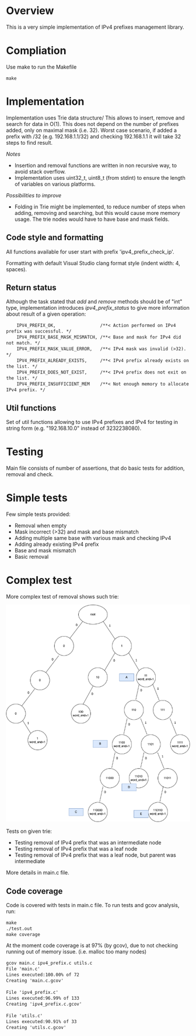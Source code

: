 # Overview
This is a very simple implementation of IPv4 prefixes management library.

# Compliation
Use make to run the Makefile
```
make
```

# Implementation
Implementation uses Trie data structure/
This allows to insert, remove and search for data in O(1). This does not depend on the number of prefixes added, only on maximal mask (i.e. 32).
Worst case scenario, if added a prefix with /32 (e.g. 192.168.1.1/32) and checking 192.168.1.1 it will take 32 steps to find result.

*Notes*
- Insertion and removal functions are written in non recursive way, to avoid stack overflow.
- Implementation uses uint32_t, uint8_t (from stdint) to ensure the length of variables on various platforms.

*Possibilities to improve*
- Folding in Trie might be implemented, to reduce number of steps when adding, removing and searching, but this would cause more memory usage. The trie nodes would have to have base and mask fields.

## Code style and formatting
All functions available for user start with prefix 'ipv4_prefix_check_ip'.

Formatting with default Visual Studio clang format style (indent width: 4, spaces).

## Return status
Although the task stated that *add* and *remove* methods should be of "int" type, implementation introduces *ipv4_prefix_status* to give more information about result of a given operation:
```
    IPV4_PREFIX_OK,                 /**< Action performed on IPv4 prefix was successful. */
    IPV4_PREFIX_BASE_MASK_MISMATCH, /**< Base and mask for IPv4 did not match. */
    IPV4_PREFIX_MASK_VALUE_ERROR,   /**< IPv4 mask was invalid (>32). */
    IPV4_PREFIX_ALREADY_EXISTS,     /**< IPv4 prefix already exists on the list. */
    IPV4_PREFIX_DOES_NOT_EXIST,     /**< IPv4 prefix does not exit on the list. */
    IPV4_PREFIX_INSUFFICIENT_MEM    /**< Not enough memory to allocate IPv4 prefix. */
```

## Util functions
Set of util functions allowing to use IPv4 prefixes and IPv4 for testing in string form (e.g. "192.168.10.0" instead of 3232238080).

# Testing
Main file consists of number of assertions, that do basic tests for addition, removal and check.

# Simple tests
Few simple tests provided:
- Removal when empty
- Mask incorrect (>32) and mask and base mismatch
- Adding multiple same base with various mask and checking IPv4
- Adding already existing IPv4 prefix
- Base and mask mismatch
- Basic removal

# Complex test
More complex test of removal shows such trie:

![Trie for complex removal test](/docs/img/testing_trie.png "Trie for complex removal test")

Tests on given trie:
- Testing removal of IPv4 prefix that was an intermediate node
- Testing removal of IPv4 prefix that was a leaf node
- Testing removal of IPv4 prefix that was a leaf node, but parent was intermediate

More details in main.c file.

## Code coverage
Code is covered with tests in main.c file.
To run tests and gcov analysis, run:
```
make
./test.out
make coverage
```

At the moment code coverage is at 97% (by gcov), due to not checking running out of memory issue. (i.e. malloc too many nodes)
```
gcov main.c ipv4_prefix.c utils.c
File 'main.c'
Lines executed:100.00% of 72
Creating 'main.c.gcov'

File 'ipv4_prefix.c'
Lines executed:96.99% of 133
Creating 'ipv4_prefix.c.gcov'

File 'utils.c'
Lines executed:90.91% of 33
Creating 'utils.c.gcov'
```